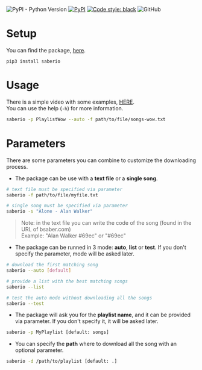 ![PyPI - Python Version](https://img.shields.io/pypi/pyversions/saberio)
[![PyPI](https://img.shields.io/pypi/v/nepox?color=red)](https://pypi.org/project/saberio/)
[![Code style: black](https://img.shields.io/badge/code%20style-black-000000.svg)](https://github.com/psf/black)
![GitHub](https://img.shields.io/github/license/mortafix/pysaber)

# Setup
You can find the package, [here](https://pypi.org/project/saberio/).
```
pip3 install saberio
```

# Usage
There is a simple video with some examples, [HERE](https://www.loom.com/share/38fb26be202943a3ba9dc42fc6f71ae2).  
You can use the help (`-h`) for more information.
```bash
saberio -p PlaylistWow --auto -f path/to/file/songs-wow.txt
```

# Parameters
There are some parameters you can combine to customize the downloading process.

* The package can be use with a **text file** or a **single song**.
```bash
# text file must be specified via parameter
saberio -f path/to/file/myfile.txt

# single song must be specified via parameter
saberio -s "Alone - Alan Walker"
```
> Note: in the text file you can write the code of the song (found in the URL of bsaber.com)  
> Example: "Alan Walker #69ec" or "#69ec"

* The package can be runned in 3 mode: **auto**, **list** or **test**. If you don't specify the parameter, mode will be asked later.
```bash
# download the first matching song
saberio --auto [default]

# provide a list with the best matching songs
saberio --list

# test the auto mode without downloading all the songs
saberio --test
```

* The package will ask you for the **playlist name**, and it can be provided via parameter. If you don't specify it, it will be asked later.
```bash
saberio -p MyPlaylist [default: songs]
```

* You can specify the **path** where to download all the song with an optional parameter.
```bash
saberio -d /path/to/playlist [default: .]
```
